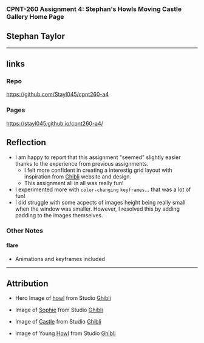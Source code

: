 ### CPNT-260 Assignment 4: Stephan's Howls Moving Castle Gallery Home Page

## Stephan Taylor

---

## links

### Repo

https://github.com/Stayl045/cpnt260-a4

### Pages

https://stayl045.github.io/cpnt260-a4/

## Reflection

- I am happy to report that this assignment "seemed" slightly easier thanks to the experience from previous assignments.
  - I felt more confident in creating a interestig grid layout with inspiration from [Ghibli](https://ghiblicollection.com/) website and design.
  - This assignment all in all was really fun!
- I experimented more with `color-changing` `keyframes`... that was a lot of fun!
- I did struggle with some acpects of images height being really small when the window was smaller. However, I resolved this by adding padding to the images themselves.

### Other Notes

#### flare

- Animations and keyframes included

---

## Attribution

- Hero Image of [howl](https://www.ghibli.jp/works/howl/#frame&gid=1&pid=40) from Studio [Ghibli](https://www.ghibli.jp/)

- Image of [Sophie](https://www.ghibli.jp/works/howl/#frame&gid=1&pid=40) from Studio [Ghibli](https://www.ghibli.jp/)

- Image of [Castle](https://www.ghibli.jp/works/howl/#frame&gid=1&pid=40) from Studio [Ghibli](https://www.ghibli.jp/)

- Image of Young [Howl](https://www.ghibli.jp/works/howl/#frame&gid=1&pid=40) from Studio [Ghibli](https://www.ghibli.jp/)

